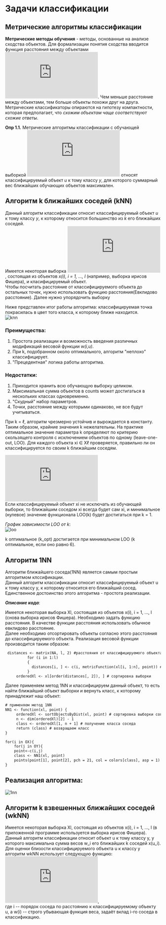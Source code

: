 
Задачи классификации
 =======================
 Метрические алгоритмы классификации 
------------------------------------------------------------------------

**Метрические методы обучения** - методы, основанные на анализе сходства объектов. Для формализации понятия сходства вводится функция расстояния между объектами ![](http://latex.codecogs.com/gif.latex?p(x_1,x_2)). Чем меньше расстояние между объектами, тем больше объекты похожи друг на друга. Метрические классификаторы опираются на гипотезу компактности, которая предполагает, что *схожим объектам чаще соответствуют схожие ответы*.

**Опр 1.1.** Метрические алгоритмы классификации с обучающей выборкой ![](https://latex.codecogs.com/gif.latex?%5Cinline%20X%5E%7Bl%7D) относят классифицируемый объект *u* к тому классу *y*, для которого суммарный вес ближайших обучающих объектов максимален.  

Алгоритм k ближайших соседей (kNN)
-------------------------------------
Данный алгоритм классификации относит классифицируемый объект *u* к тому классу *y*, к которому относится большинство из *k* его ближайших соседей.    
Имеется некоторая выборка ![](https://latex.codecogs.com/gif.latex?%5Cinline%20X%5E%7Bl%7D), состоящая из объектов *x(i), i = 1, ..., l* (например, выборка ирисов Фишера), и класифицируемый объект.  
Чтобы посчитать расстояние от классифицируемого объекта до остальных точек, нужно использовать функцию расстояния(Евклидово расстояние). Далее нужно упорядочить выборку
   

Ниже представлен итог работы алгоритма: классифицируемая точка покрасилась в цвет того класса, к которому ближе находится.  
![knn](https://user-images.githubusercontent.com/43229815/47093219-6dabb480-d231-11e8-8466-98db0a7b09fd.jpg)

### Преимущества:

1. Простота реализации и возможность введения различных модификаций весовой функции *w(i,u)*.
2. При k, подобранном около оптимального, алгоритм "неплохо" классифицирует.
3. "Прецедентная" логика работы алгоритма.

### Недостатки:
1. Приходится хранить всю обучающую выборку целиком.
2. Максимальная сумма объектов в counts может достигаться в нескольких классах одновременно.
3. "Скудный" набор параметров.
4. Точки, расстояние между которыми одинаково, не все будут учитываться.  

При k = ℓ, алгоритм чрезмерно устойчив и вырождается в константу. Таким образом, крайние значения k нежелательны. На практике оптимальное значение параметра k определяют по критерию скользящего контроля с исключением объектов по одному (leave-one-out, LOO). Для каждого объекта xi ∈ Xℓ проверяется, правильно ли он классифицируется по своим k ближайшим соседям. 

![](https://latex.codecogs.com/gif.latex?LOO%28k%2C%20X%5El%29%3D%5Csum_%7Bi%3D1%7D%5E%7Bl%7D%20%5Ba%28x_i%3B%20X%5El%20%5Csetminus%20%5C%7Bx_i%5C%7D%2C%20k%29%5Cneq%20y_i%5D%20%5Crightarrow%20%5Cmin)    
Если классифицируемый объект xi не исключать из обучающей выборки, то ближайшим соседом xi всегда будет сам xi, и минимальное (нулевое) значение функционала LOO(k) будет достигаться при k = 1.  

*График зависимости LOO от k*:  
![loo](https://user-images.githubusercontent.com/43229815/47098458-efa0db00-d23b-11e8-94ab-1135d9d4020e.png)  

k оптимальное (k_opt) достигается при минимальном LOO (k оптимальное, если оно равно 6).  

Алгоритм 1NN
-----------------------------------
Алгоритм ближайшего соседа(1NN) является самым простым алгоритмом клссификации.  
Данный алгоритм классификации относит классифицируемый объект u к тому классу y, к которому относится его ближайший сосед.
Единственное достоинство этого алгоритма - простота реализации.

***Описание кода***:

Имеется некоторая выборка Xl, состоящая из объектов x(i), i = 1, ..., l (снова выборка ирисов Фишера). 
Необходимо задать функцию расстояния. В качестве функции расстояния использовать обычное евклидово расстояние.  
Далее необходимо отсортировать объекты согласно этого расстояния до классифицируемого объекта.
Реализация весовой функции производится таким образом:

```diff
 distances <- matrix(NA, l, 2) #расстояния от классифицируемого объекта u до каждого i-го соседа  
	      for (i in 1:l)  
		  {         
			distances[i, ] <- c(i, metricFunction(xl[i, 1:n], point)) # сортировка расстояний
		  }  
	 orderedXl <- xl[order(distances[, 2]), ] # сортировка выборки 
```
Далее применяем метод 1NN и классифицируем данный объект, то есть найти ближайший объект выборки и вернуть класс, к которому принадлежит наш объект:
```diff
# применяем метод 1NN
NN1 <- function(xl, point) {	  
	 orderedXl <- sortObjectsByDist(xl, point) # сортировка выборки согласно классифицируемого объекта    
	 n <- dim(orderedXl)[2] - 1 
	 class <- orderedXl[1, n + 1] # получение класса соседа
	 return (class) # возвращаем класс
}

for(i in OX){
	for(j in OY){
	point<-c(i,j)
	class <- NN1(xl, point) 
	points(point[1], point[2], pch = 21, col = colors[class], asp = 1) } # классификация заданного объекта
}
```
Реализация алгоритма:
--------------------------------
![1nn](https://user-images.githubusercontent.com/43229815/47092627-1a853200-d230-11e8-9544-90b9f41fb3ff.jpg)  

Алгоритм k взвешенных ближайших соседей (wkNN)
----------------------------------------------------------------------  
Имеется некоторая выборка Xl, состоящая из объектов x(i), i = 1, ..., l (в приложенной программе используется выборка ирисов Фишера). Данный алгоритм классификации относит объект u к тому классу y, у которого максимальна сумма весов w_i его ближайших k соседей x(u_i).  
Для оценки близости классифицируемого объекта u к классу y алгоритм wkNN использует следующую функцию:  
![](https://latex.codecogs.com/gif.latex?W%28i%2Cu%29%3D%5Bi%5Cleqslant%20k%5Dw%28i%29),  
 где i -- порядок соседа по расстоянию к классифицируемому объекту u, а w(i) -- строго убывающая функция веса, задаёт вклад i-го соседа в классификацию.  
 

